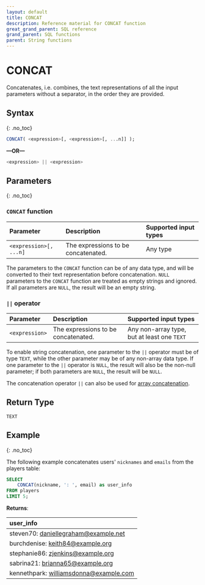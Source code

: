 ```yaml
---
layout: default
title: CONCAT
description: Reference material for CONCAT function
great_grand_parent: SQL reference
grand_parent: SQL functions
parent: String functions
---
```


# CONCAT

Concatenates, i.e. combines, the text representations of all the input parameters without a separator, in the order they are provided.

## Syntax
{: .no_toc}

```sql
CONCAT( <expression>[, <expression>[, ...n]] );
```

**&mdash;OR&mdash;**

```sql
<expression> || <expression>
```

## Parameters 
{: .no_toc}

### `CONCAT` function

| Parameter | Description                         |Supported input types |
| :--------- | :----------------------------------- | :---------------------|
| `<expression>[, ...n]` | The expressions to be concatenated. | Any type |

The parameters to the `CONCAT` function can be of any data type, and will be converted to their text representation before concatenation. `NULL` parameters to the `CONCAT` function are treated as empty strings and ignored. If all parameters are `NULL`, the result will be an empty string.

### `||` operator

| Parameter | Description                         |Supported input types |
| :--------- | :----------------------------------- | :---------------------|
| `<expression>` | The expressions to be concatenated. | Any non-array type, but at least one `TEXT` |

To enable string concatenation, one parameter to the `||` operator must be of type `TEXT`, while the other parameter may be of any non-array data type. If one parameter to the `||` operator is `NULL`, the result will also be the non-null parameter; if both parameters are `NULL`, the result will be `NULL`.

The concatenation operator `||` can also be used for [array concatenation](../array/array-concat.md).



## Return Type
`TEXT`

## Example
{: .no_toc}

The following example concatenates users' `nicknames` and `emails` from the players table: 

```sql
SELECT
	CONCAT(nickname, ': ', email) as user_info
FROM players
LIMIT 5;
```

**Returns**:

| user_info                              |
| :--------------------------------------|
| steven70: daniellegraham@example.net   | 
| burchdenise: keith84@example.org       | 
| stephanie86: zjenkins@example.org      |
| sabrina21: brianna65@example.org       |
| kennethpark: williamsdonna@example.com |
